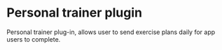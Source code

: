 # Personal trainer plugin

Personal trainer plug-in, allows user to send exercise plans daily for app users to complete.
